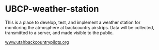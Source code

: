 # UBCP-weather-station

This is a place to develop, test, and implement a weather station for monitoring the atmosphere at backcountry airstrips.  Data will be collected, transmitted to a server, and made visible to the public.

www.utahbackcountrypilots.org